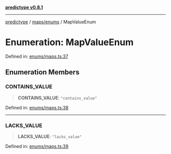 [**predictype v0.8.1**](../../../README.md)

***

[predictype](../../../modules.md) / [maps/enums](../README.md) / MapValueEnum

# Enumeration: MapValueEnum

Defined in: [enums/maps.ts:37](https://github.com/maduhaime/predictype/blob/2310adbaccb6fbc00cdab8e345e79bd5b09e40f5/src/enums/maps.ts#L37)

## Enumeration Members

### CONTAINS\_VALUE

> **CONTAINS\_VALUE**: `"contains_value"`

Defined in: [enums/maps.ts:38](https://github.com/maduhaime/predictype/blob/2310adbaccb6fbc00cdab8e345e79bd5b09e40f5/src/enums/maps.ts#L38)

***

### LACKS\_VALUE

> **LACKS\_VALUE**: `"lacks_value"`

Defined in: [enums/maps.ts:39](https://github.com/maduhaime/predictype/blob/2310adbaccb6fbc00cdab8e345e79bd5b09e40f5/src/enums/maps.ts#L39)
